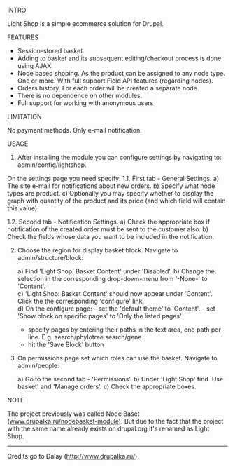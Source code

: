 INTRO

Light Shop is a simple ecommerce solution for Drupal.

FEATURES

* Session-stored basket.
* Adding to basket and its subsequent editing/checkout process is done
using AJAX.
* Node based shoping. As the product can be assigned to any node type.
One or more. With full support Field API features (regarding nodes).
* Orders history. For each order will be created a separate node.
* There is no dependence on other modules.
* Full support for working with anonymous users

LIMITATION

No payment methods. Only e-mail notification.

USAGE

1. After installing the module you can configure settings by navigating
to: admin/config/lightshop.

On the settings page you need specify:
1.1. First tab - General Settings.
  a) The site e-mail for notifications about new orders.
  b) Specify what node  types  are product.
  c) Optionally you may specify whether to display the graph with quantity of
  the product and its price (and which field will contain this value).

1.2. Second tab - Notification Settings.
  a) Check the appropriate box if notification of the created order must be
  sent  to the customer also.
  b) Check the fields whose data you want to be included in the notification.


2. Choose the region for display basket block. Navigate to admin/structure/block:

    a) Find 'Light Shop: Basket Content' under 'Disabled'.
    b) Change the selection in the corresponding drop-down-menu from '-None-'
       to 'Content'.       
    c) 'Light Shop: Basket Content' should now appear under 'Content'.  
       Click the the corresponding 'configure' link.  
    d) On the configure page:
        - set the 'default theme' to 'Content'.
        - set 'Show block on specific pages' to 'Only the listed pages'
	- specify pages by entering their paths in the text area, one path per line. E.g.
	  search/phylotree
	  search/gene
	- hit the 'Save Block' button  


3. On permissions page set which roles can use the basket.
   Navigate to admin/people:

   a) Go to the second tab - 'Permissions'.
   b) Under 'Light Shop' find 'Use basket' and 'Manage orders'.
   c) Check the appropriate boxes.


NOTE

The project previously was called Node Baset
(www.drupalka.ru/nodebasket-module). But due to the fact that
the project with the same name already exists on drupal.org it's renamed
as Light Shop.

----------------------------------

Credits go to Dalay
(http://www.drupalka.ru/).
